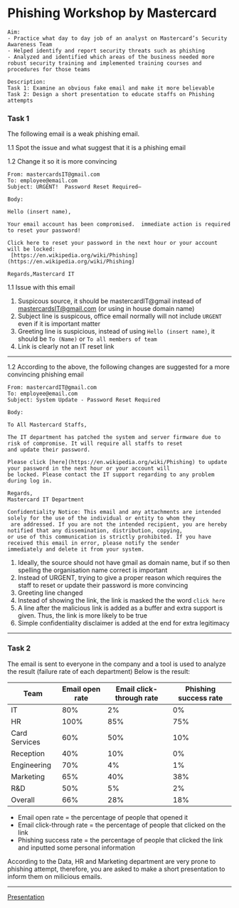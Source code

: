 # Phishing Workshop by Mastercard

```
Aim: 
- Practice what day to day job of an analyst on Mastercard’s Security Awareness Team
- Helped identify and report security threats such as phishing 
- Analyzed and identified which areas of the business needed more robust security training and implemented training courses and procedures for those teams

Description:
Task 1: Examine an obvious fake email and make it more believable 
Task 2: Design a short presentation to educate staffs on Phishing attempts
```

### Task 1

The following email is a weak phishing email. 

1.1 Spot the issue and what suggest that it is a phishing email

1.2 Change it so it is more convincing

```
From: mastercardsIT@gmail.com
To: employee@email.com 
Subject: URGENT!  Password Reset Required—

Body: 

Hello (insert name),

Your email account has been compromised.  immediate action is required to reset your password!

Click here to reset your password in the next hour or your account will be locked:
 [https://en.wikipedia.org/wiki/Phishing](https://en.wikipedia.org/wiki/Phishing)
 
Regards,Mastercard IT
```
1.1 Issue with this email

1. Suspicous source, it should be mastercardIT@gmail instead of mastercardsIT@gmail.com (or using in house domain name)
2. Subject line is suspicous, office email normally will not include `URGENT` even if it is important matter
3. Greeting line is suspicious, instead of using `Hello (insert name)`, it should be `To (Name)` or `To all members of team`
4. Link is clearly not an IT reset link

---

1.2 According to the above, the following changes are suggested for a more convincing phishing email

```
From: mastercardIT@gmail.com
To: employee@email.com 
Subject: System Update - Password Reset Required

Body: 

To All Mastercard Staffs,

The IT department has patched the system and server firmware due to risk of compromise. It will require all staffs to reset
and update their password.

Please click [here](https://en.wikipedia.org/wiki/Phishing) to update your password in the next hour or your account will
be locked. Please contact the IT support regarding to any problem during log in. 
 
Regards,
Mastercard IT Department

Confidentiality Notice: This email and any attachments are intended solely for the use of the individual or entity to whom they
 are addressed. If you are not the intended recipient, you are hereby notified that any dissemination, distribution, copying,
or use of this communication is strictly prohibited. If you have received this email in error, please notify the sender
immediately and delete it from your system.
```

1. Ideally, the source should not have gmail as domain name, but if so then spelling the organisation name correct is important
2. Instead of URGENT, trying to give a proper reason which requires the staff to reset or update their password is more convincing
3. Greeting line changed
4. Instead of showing the link, the link is masked the the word `click here`
5. A line after the malicious link is added as a buffer and extra support is given. Thus, the link is more likely to be true
6. Simple confidentiality disclaimer is added at the end for extra legitimacy

---

### Task 2

The email is sent to everyone in the company and a tool is used to analyze the result (failure rate of each department)
Below is the result:

| Team  | Email open rate   | Email click-through rate   | 	Phishing success rate|
|------------|------------|------------|------------|
| IT| 80%| 2%|0%|
| HR| 100%| 85%|75%|
| Card Services| 60%| 50%|10%|
| Reception| 40%| 10%|0%|
| Engineering| 70%| 4%|1%|
| Marketing| 65%| 40%|38%|
| R&D| 50%| 5%|2%|
| Overall| 66%| 28%|18%|

- Email open rate = the percentage of people that opened it
- Email click-through rate = the percentage of people that clicked on the link
- Phishing success rate = the percentage of people that clicked the link and inputted some personal information

According to the Data, HR and Marketing department are very prone to phishing attempt, therefore, you are asked to make a short presentation to inform them on milicious emails.

---

[Presentation](Links/Phishing_presentation_example.pdf)
